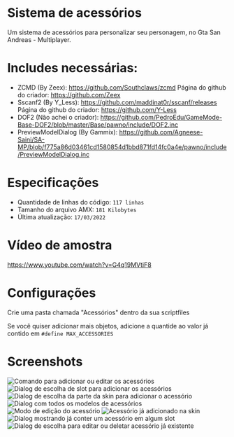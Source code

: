 # Sistema de acessórios

Um sistema de acessórios para personalizar seu personagem, no Gta San Andreas - Multiplayer.

# Includes necessárias: 

- ZCMD (By Zeex): https://github.com/Southclaws/zcmd Página do github do criador: https://github.com/Zeex
- Sscanf2 (By Y_Less): https://github.com/maddinat0r/sscanf/releases Página do github do criador: https://github.com/Y-Less
- DOF2 (Não achei o criador): https://github.com/PedroEdu/GameMode-Base-DOF2/blob/master/Base/pawno/include/DOF2.inc
- PreviewModelDialog (By Gammix): https://github.com/Agneese-Saini/SA-MP/blob/f775a86d03461cd1580854d1bbd871fd14fc0a4e/pawno/include/PreviewModelDialog.inc

# Especificações

- Quantidade de linhas do código: `117 linhas`
- Tamanho do arquivo AMX: `181 Kilobytes`
- Última atualização: `17/03/2022`

# Vídeo de amostra

https://www.youtube.com/watch?v=G4q19MVtiF8

# Configurações 

Crie uma pasta chamada "Acessórios" dentro da sua scriptfiles

Se você quiser adicionar mais objetos, adicione a quantide ao valor já contido em `#define MAX_ACCESSORIES`

# Screenshots

![Comando para adicionar ou editar os acessórios](https://user-images.githubusercontent.com/62568739/158902709-0b62fa2b-703a-4d5f-94b6-3a654facee05.png)
![Dialog de escolha de slot para adicionar os acessórios](https://user-images.githubusercontent.com/62568739/158902726-7120d764-55da-439f-a1b6-ceeaebae8d53.png)
![Dialog de escolha da parte da skin para adicionar o acessório](https://user-images.githubusercontent.com/62568739/158902740-6db39307-ede3-4ed8-b678-6db1b7ee23f2.png)
![Dialog com todos os modelos de acessórios](https://user-images.githubusercontent.com/62568739/158902750-7348956d-8785-41a8-8936-54ab49bf969a.png)
![Modo de edição do acessório](https://user-images.githubusercontent.com/62568739/158902761-105716d9-356c-4301-8a3c-0aec591b3ab1.png)
![Acessório já adicionado na skin](https://user-images.githubusercontent.com/62568739/158902772-8cae1417-753f-48eb-8cb2-33b4c44a7c30.png)
![Dialog mostrando já conter um acessório em algum slot](https://user-images.githubusercontent.com/62568739/158902777-e00789dd-088b-4078-9d46-dd26a0e1d52b.png)
![Dialog de escolha para editar ou deletar acessório já existente](https://user-images.githubusercontent.com/62568739/158902785-4202d64f-d14a-41a2-a3c2-b5f259f4f379.png)

